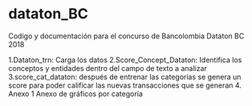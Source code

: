 # dataton_BC
Codigo y documentación para el concurso de Bancolombia Dataton BC 2018


1.Dataton_trn: Carga los datos
2.Score_Concept_Dataton: Identifica los conceptos y entidades dentro del campo de texto a analizar
3.score_cat_dataton: después de entrenar las categorías se genera un score para poder calificar las nuevas transacciones que se generan
4. Anexo 1 Anexo de gráficos por categoría

